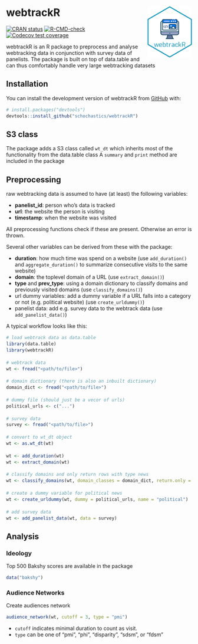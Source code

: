 
<!-- README.md is generated from README.Rmd. Please edit that file -->

# webtrackR <img src="man/figures/logo.png" width="120px" align="right"/>

<!-- badges: start -->

[![CRAN
status](https://www.r-pkg.org/badges/version/webtrackR)](https://CRAN.R-project.org/package=webtrackR)
[![R-CMD-check](https://github.com/schochastics/webtrackR/actions/workflows/R-CMD-check.yaml/badge.svg)](https://github.com/schochastics/webtrackR/actions/workflows/R-CMD-check.yaml)
[![Codecov test
coverage](https://codecov.io/gh/schochastics/webtrackR/branch/main/graph/badge.svg)](https://app.codecov.io/gh/schochastics/webtrackR?branch=main)
<!-- badges: end -->

webtrackR is an R package to preprocess and analyse webtracking data in
conjunction with survey data of panelists. The package is built on top
of data.table and can thus comfortably handle very large webtracking
datasets

## Installation

You can install the development version of webtrackR from
[GitHub](https://github.com/) with:

``` r
# install.packages("devtools")
devtools::install_github("schochastics/webtrackR")
```

## S3 class

The package adds a S3 class called `wt_dt` which inherits most of the
functionality from the data.table class A `summary` and `print` method
are included in the package

## Preprocessing

raw webtracking data is assumed to have (at least) the following
variables:

- **panelist_id**: person who’s data is tracked
- **url**: the website the person is visiting
- **timestamp**: when the website was visited

All preprocessing functions check if these are present. Otherwise an
error is thrown.

Several other variables can be derived from these with the package:

- **duration**: how much time was spend on a website (use
  `add_duration()` and `aggregate_duration()` to summarize consecutive
  visits to the same website)
- **domain**: the toplevel domain of a URL (use `extract_domain()`)
- **type** and **prev_type**: using a domain dictionary to classify
  domains and previously visited domains (use `classify_domains()`)
- url dummy variables: add a dummy variable if a URL falls into a
  category or not (e.g. political website) (use `create_urldummy()`)
- panelist data: add e.g. survey data to the webtrack data (use
  `add_panelist_data()`)

A typical workflow looks like this:

``` r
# load webtrack data as data.table
library(data.table)
library(webtrackR)

# webtrack data
wt <- fread("<path/to/file>")

# domain dictionary (there is also an inbuilt dictionary)
domain_dict <- fread("<path/to/file>")

# dummy file (should just be a vecor of urls)
political_urls <- c("...")

# survey data
survey <- fread("<path/to/file>")

# convert to wt_dt object
wt <- as.wt_dt(wt)

wt <- add_duration(wt)
wt <- extract_domain(wt)

# classify domains and only return rows with type news
wt <- classify_domains(wt, domain_classes = domain_dict, return.only = "news")

# create a dummy variable for political news
wt <- create_urldummy(wt, dummy = political_urls, name = "political")

# add survey data
wt <- add_panelist_data(wt, data = survey)
```

## Analysis

### Ideology

Top 500 Bakshy scores are available in the package

``` r
data("bakshy")
```

### Audience Networks

Create audiences network

``` r
audience_network(wt, cutoff = 3, type = "pmi")
```

- `cutoff` indicates minimal duration to count as visit.
- `type` can be one of “pmi”, “phi”, “disparity”, “sdsm”, or “fdsm”

